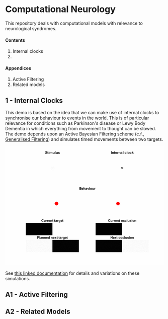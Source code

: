 # Computational Neurology

This repository deals with computational models with relevance to neurological syndromes. 

#### Contents
1. Internal clocks
2.  

#### Appendices
1. Active Filtering
2. Related models

## 1 - Internal Clocks
This demo is based on the idea that we can make use of internal clocks to synchronise our behaviour to events in the world. This is of particular relevance for conditions such as Parkinson's disease or Lewy Body Dementia in which everything from movement to thought can be slowed. The demo depends upon an Active Bayesian Filtering scheme (c.f., <a href="https://en.wikipedia.org/wiki/Generalized_filtering">Generalised Filtering</a>) and simulates timed movements between two targets. 

<img src="Metronomes/Graphics/Animation_defaults.gif"/>

See <a href="Metronomes/README.md">this linked documentation</a> for details and variations on these simulations.

## A1 - Active Filtering

## A2 - Related Models
